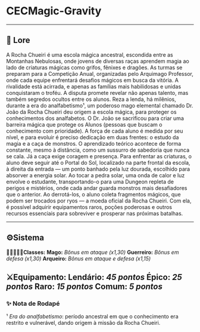 # CECMagic-Gravity
---
## 🏰 Lore
A Rocha Chueiri é uma escola mágica ancestral, escondida entre as Montanhas Nebulosas, onde jovens de diversas raças aprendem magia ao lado de criaturas mágicas como grifos, fênixes e dragões. As turmas se preparam para a Competição Anual, organizadas pelo  Arquimago Professor, onde cada equipe enfrentará desafios mágicos em busca da vitória. A rivalidade está acirrada, e apenas as famílias  mais habilidosas e unidas conquistaram o troféu. A disputa promete revelar não apenas talento, mas também segredos ocultos entre os alunos. Reza a lenda, há milênios, durante a era do analfabetismo¹, um poderoso mago elemental chamado Dr. João da Rocha Chueiri deu origem a escola mágica, para proteger os conhecimentos dos analfabetos. O Dr. João se sacrificou para criar uma barreira mágica que protege os Alunos (pessoas que buscam o conhecimento com prioridade).
A força de cada aluno é medida por seu nível, e para evoluir é preciso dedicação em duas frentes: o estudo da magia e a caça de monstros. O aprendizado teórico acontece de forma constante, mesmo à distância, como um sussurro de sabedoria que nunca se cala.
Já a caça exige coragem e presença. Para enfrentar as criaturas, o aluno deve seguir até o Portal do Sol, localizado na parte frontal da escola, à direita da entrada — um ponto banhado pela luz dourada, escolhido para absorver a energia solar. Ao tocar a pedra solar, uma onda de calor e luz envolve o estudante, transportando-o para uma Dungeon repleta de perigos e mistérios, onde cada andar guarda monstros mais desafiadores que o anterior.
Ao derrotá-los, o aluno coleta fragmentos mágicos, que podem ser trocados por ryos — a moeda oficial da Rocha Chueiri. Com ela, é possível adquirir equipamentos raros, poções poderosas e outros recursos essenciais para sobreviver e prosperar nas próximas batalhas.

---
## ⚙️Sistema

**🧙💂‍♂️🧝‍♂️Classes:**
**Mago:**  _Bônus em ataque (x1,30)_
**Guerreiro:** _Bônus em defesa (x1,30)_
**Arqueiro:**  _Bônus em ataque e defesa (x1,15)_

**⚔️Equipamento:**
**Lendário:**  _45 pontos_
**Épico:** _25 pontos_
**Raro:** _15 pontos_
**Comum:**  _5 pontos_
---
### ✨ Nota de Rodapé
¹ *Era do analfabetismo*: período ancestral em que o conhecimento era restrito e vulnerável, dando origem à missão da Rocha Chueiri.  
